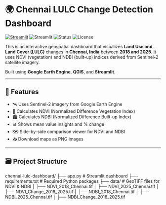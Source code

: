 # 🌍 Chennai LULC Change Detection Dashboard
[![Streamlit](https://img.shields.io/badge/Live-Dashboard-success?logo=streamlit)](https://chennai-lulc-dashboard-etm7d28sotgwhtnsytdvqb.streamlit.app/)
![Streamlit](https://img.shields.io/badge/Streamlit-Enabled-brightgreen?logo=streamlit)
![Status](https://img.shields.io/badge/Status-Deployed-blue)
![License](https://img.shields.io/badge/License-MIT-green)


This is an interactive geospatial dashboard that visualizes **Land Use and Land Cover (LULC)** changes in **Chennai, India** between **2018 and 2025**. It uses NDVI (vegetation) and NDBI (built-up) indices derived from Sentinel-2 satellite imagery.

Built using **Google Earth Engine**, **QGIS**, and **Streamlit**.

---

## 📌 Features

- 🛰️ Uses Sentinel-2 imagery from Google Earth Engine
- 🌿 Calculates NDVI (Normalized Difference Vegetation Index)
- 🏙️ Calculates NDBI (Normalized Difference Built-up Index)
- 📊 Shows mean value insights and % change
- 🗺️ Side-by-side comparison viewer for NDVI and NDBI
- 📥 Download maps as PNG images

---

## 🗃️ Project Structure

chennai-lulc-dashboard/
├── app.py # Streamlit dashboard
├── requirements.txt # Required Python packages
├── data/ # GeoTIFF files for NDVI & NDBI
│ ├── NDVI_2018_Chennai.tif
│ ├── NDVI_2025_Chennai.tif
│ ├── NDVI_Change_2018_2025.tif
│ ├── NDBI_2018_Chennai.tif
│ ├── NDBI_2025_Chennai.tif
│ ├── NDBI_Change_2018_2025.tif

